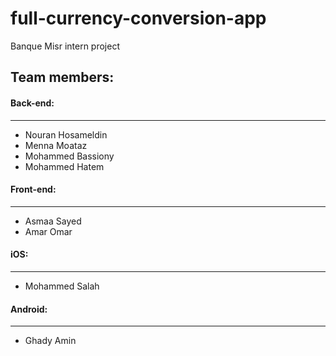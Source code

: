 # full-currency-conversion-app
Banque Misr intern project

## Team members:
#### Back-end:
---
- Nouran Hosameldin
- Menna Moataz
- Mohammed Bassiony
- Mohammed Hatem
#### Front-end:
---
- Asmaa Sayed
- Amar Omar
#### iOS:
---
- Mohammed Salah
#### Android:
---
- Ghady Amin
